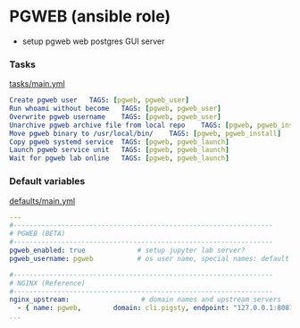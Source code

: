 # PGWEB (ansible role)

* setup pgweb web postgres GUI server

### Tasks

[tasks/main.yml](tasks/main.yml)

```yaml
Create pgweb user	TAGS: [pgweb, pgweb_user]
Run whoami without become	TAGS: [pgweb, pgweb_user]
Overwrite pgweb username	TAGS: [pgweb, pgweb_user]
Unarchive pgweb archive file from local repo	TAGS: [pgweb, pgweb_install]
Move pgweb binary to /usr/local/bin/	TAGS: [pgweb, pgweb_install]
Copy pgweb systemd service	TAGS: [pgweb, pgweb_launch]
Launch pgweb service unit	TAGS: [pgweb, pgweb_launch]
Wait for pgweb lab online	TAGS: [pgweb, pgweb_launch]
```

### Default variables

[defaults/main.yml](defaults/main.yml)

```yaml
---
#-----------------------------------------------------------------
# PGWEB (BETA)
#-----------------------------------------------------------------
pgweb_enabled: true             # setup jupyter lab server?
pgweb_username: pgweb           # os user name, special names: default|root (dangerous!)

#-----------------------------------------------------------------
# NGINX (Reference)
#-----------------------------------------------------------------
nginx_upstream:                  # domain names and upstream servers
  - { name: pgweb,        domain: cli.pigsty, endpoint: "127.0.0.1:8081" }
...
```